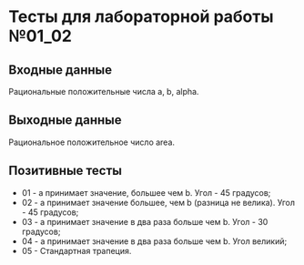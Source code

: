 # Тесты для лабораторной работы №01_02

## Входные данные
Рациональные положительные числа a, b, alpha. 

## Выходные данные
Рациональное положительное число area.

## Позитивные тесты
- 01 - a принимает значение, большее чем b. Угол - 45 градусов;
- 02 - a принимает значение большее, чем b (разница не велика). Угол - 45 градусов;
- 03 - a принимает значение в два раза больше чем b. Угол - 30 градусов;
- 04 - a принимает значение в два раза больше чем b. Угол великий;
- 05 - Стандартная трапеция. 